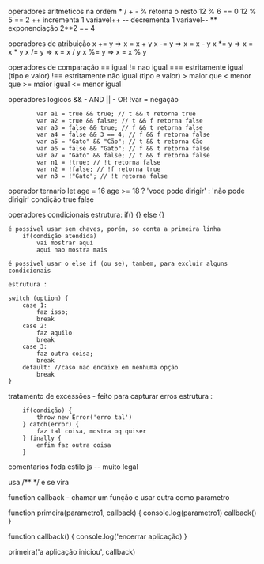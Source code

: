 operadores aritmeticos na ordem * / + -
    % retorna o resto   12 % 6 == 0       12 % 5 == 2
    ++ incrementa 1 variavel++
    -- decrementa 1 variavel--
    ** exponenciação 2**2 == 4

operadores de atribuição
    x += y => x = x + y
    x -= y => x = x - y
    x *= y => x = x * y
    x /= y => x = x / y
    x %= y => x = x % y


operadores de comparação 
    == igual
    != nao igual
    === estritamente igual (tipo e valor)
    !== estritamente não igual (tipo e valor)
    > maior que
    < menor que
    >= maior igual
    <= menor igual

operadores logicos
    && - AND
    || - OR
    !var = negação

            var a1 = true && true; // t && t retorna true
            var a2 = true && false; // t && f retorna false
            var a3 = false && true; // f && t retorna false
            var a4 = false && 3 == 4; // f && f retorna false
            var a5 = "Gato" && "Cão"; // t && t retorna Cão
            var a6 = false && "Gato"; // f && t retorna false
            var a7 = "Gato" && false; // t && f retorna false
            var n1 = !true; // !t retorna false
            var n2 = !false; // !f retorna true
            var n3 = !"Gato"; // !t retorna false


operador ternario
    let age = 16
    age >= 18 ? 'voce pode dirigir' : 'não pode dirigir'
    condição     true                  false

operadores condicionais
    estrutura: if() {} else {}

    é possivel usar sem chaves, porém, so conta a primeira linha
        if(condição atendida)
            vai mostrar aqui
            aqui nao mostra mais

    é possivel usar o else if (ou se), tambem, para excluir alguns condicionais

    estrutura : 
    
    switch (option) {
        case 1: 
            faz isso;
            break
        case 2:
            faz aquilo
            break
        case 3:
            faz outra coisa;
            break
        default: //caso nao encaixe em nenhuma opção
            break
    }

tratamento de excessões - feito para capturar erros
    estrutura :

        if(condição) {
            throw new Error('erro tal')
        } catch(error) {
            faz tal coisa, mostra oq quiser
        } finally {
            enfim faz outra coisa
        }

comentarios foda estilo js -- muito legal

usa /**  */ e se vira 


function callback - chamar um função e usar outra como parametro

function primeira(parametro1, callback) {
    console.log(parametro1)
    callback()
}

function callback() {
    console.log('encerrar aplicação)
}

primeira('a aplicação iniciou', callback)

